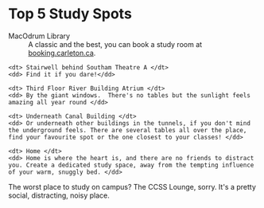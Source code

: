 <h1> Top 5 Study Spots </h1>

<dl>
	<dt> MacOdrum Library </dt>
	<dd> A classic and the best, you can book a study room at 
	<a href="http://booking.carleton.ca">booking.carleton.ca</a>.</dd>

	<dt> Stairwell behind Southam Theatre A </dt>
	<dd> Find it if you dare!</dd>

	<dt> Third Floor River Building Atrium </dt>
	<dd> By the giant windows.  There's no tables but the sunlight feels amazing all year round </dd>

	<dt> Underneath Canal Building </dt>
	<dd> Or underneath other buildings in the tunnels, if you don't mind the underground feels. There are several tables all over the place, find your favourite spot or the one closest to your classes! </dd>

	<dt> Home </dt>
	<dd> Home is where the heart is, and there are no friends to distract you. Create a dedicated study space, away from the tempting influence of your warm, snuggly bed. </dd>

</dl>

The worst place to study on campus? The CCSS Lounge, sorry.  It's a pretty social, distracting, noisy place.

